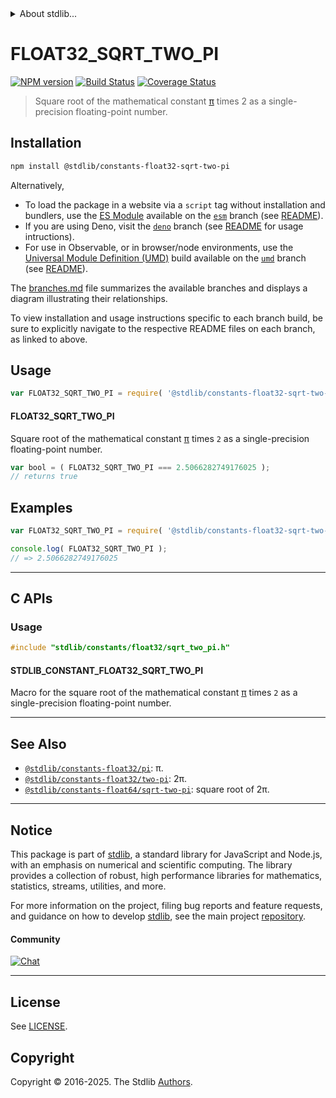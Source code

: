 <!--

@license Apache-2.0

Copyright (c) 2024 The Stdlib Authors.

Licensed under the Apache License, Version 2.0 (the "License");
you may not use this file except in compliance with the License.
You may obtain a copy of the License at

   http://www.apache.org/licenses/LICENSE-2.0

Unless required by applicable law or agreed to in writing, software
distributed under the License is distributed on an "AS IS" BASIS,
WITHOUT WARRANTIES OR CONDITIONS OF ANY KIND, either express or implied.
See the License for the specific language governing permissions and
limitations under the License.

-->


<details>
  <summary>
    About stdlib...
  </summary>
  <p>We believe in a future in which the web is a preferred environment for numerical computation. To help realize this future, we've built stdlib. stdlib is a standard library, with an emphasis on numerical and scientific computation, written in JavaScript (and C) for execution in browsers and in Node.js.</p>
  <p>The library is fully decomposable, being architected in such a way that you can swap out and mix and match APIs and functionality to cater to your exact preferences and use cases.</p>
  <p>When you use stdlib, you can be absolutely certain that you are using the most thorough, rigorous, well-written, studied, documented, tested, measured, and high-quality code out there.</p>
  <p>To join us in bringing numerical computing to the web, get started by checking us out on <a href="https://github.com/stdlib-js/stdlib">GitHub</a>, and please consider <a href="https://opencollective.com/stdlib">financially supporting stdlib</a>. We greatly appreciate your continued support!</p>
</details>

# FLOAT32_SQRT_TWO_PI

[![NPM version][npm-image]][npm-url] [![Build Status][test-image]][test-url] [![Coverage Status][coverage-image]][coverage-url] <!-- [![dependencies][dependencies-image]][dependencies-url] -->

> Square root of the mathematical constant [π][@stdlib/constants/float32/pi] times 2 as a single-precision floating-point number.

<section class="installation">

## Installation

```bash
npm install @stdlib/constants-float32-sqrt-two-pi
```

Alternatively,

-   To load the package in a website via a `script` tag without installation and bundlers, use the [ES Module][es-module] available on the [`esm`][esm-url] branch (see [README][esm-readme]).
-   If you are using Deno, visit the [`deno`][deno-url] branch (see [README][deno-readme] for usage intructions).
-   For use in Observable, or in browser/node environments, use the [Universal Module Definition (UMD)][umd] build available on the [`umd`][umd-url] branch (see [README][umd-readme]).

The [branches.md][branches-url] file summarizes the available branches and displays a diagram illustrating their relationships.

To view installation and usage instructions specific to each branch build, be sure to explicitly navigate to the respective README files on each branch, as linked to above.

</section>

<section class="usage">

## Usage

```javascript
var FLOAT32_SQRT_TWO_PI = require( '@stdlib/constants-float32-sqrt-two-pi' );
```

#### FLOAT32_SQRT_TWO_PI

Square root of the mathematical constant [π][@stdlib/constants/float32/pi] times `2` as a single-precision floating-point number.

```javascript
var bool = ( FLOAT32_SQRT_TWO_PI === 2.5066282749176025 );
// returns true
```

</section>

<!-- /.usage -->

<section class="examples">

## Examples

<!-- TODO: better example -->

<!-- eslint no-undef: "error" -->

```javascript
var FLOAT32_SQRT_TWO_PI = require( '@stdlib/constants-float32-sqrt-two-pi' );

console.log( FLOAT32_SQRT_TWO_PI );
// => 2.5066282749176025
```

</section>

<!-- /.examples -->

<!-- C interface documentation. -->

* * *

<section class="c">

## C APIs

<!-- Section to include introductory text. Make sure to keep an empty line after the intro `section` element and another before the `/section` close. -->

<section class="intro">

</section>

<!-- /.intro -->

<!-- C usage documentation. -->

<section class="usage">

### Usage

```c
#include "stdlib/constants/float32/sqrt_two_pi.h"
```

#### STDLIB_CONSTANT_FLOAT32_SQRT_TWO_PI

Macro for the square root of the mathematical constant [π][@stdlib/constants/float32/pi] times `2` as a single-precision floating-point number.

</section>

<!-- /.usage -->

<!-- C API usage notes. Make sure to keep an empty line after the `section` element and another before the `/section` close. -->

<section class="notes">

</section>

<!-- /.notes -->

<!-- C API usage examples. -->

<section class="examples">

</section>

<!-- /.examples -->

</section>

<!-- /.c -->

<!-- Section for related `stdlib` packages. Do not manually edit this section, as it is automatically populated. -->

<section class="related">

* * *

## See Also

-   <span class="package-name">[`@stdlib/constants-float32/pi`][@stdlib/constants/float32/pi]</span><span class="delimiter">: </span><span class="description">π.</span>
-   <span class="package-name">[`@stdlib/constants-float32/two-pi`][@stdlib/constants/float32/two-pi]</span><span class="delimiter">: </span><span class="description">2π.</span>
-   <span class="package-name">[`@stdlib/constants-float64/sqrt-two-pi`][@stdlib/constants/float64/sqrt-two-pi]</span><span class="delimiter">: </span><span class="description">square root of 2π.</span>

</section>

<!-- /.related -->

<!-- Section for all links. Make sure to keep an empty line after the `section` element and another before the `/section` close. -->


<section class="main-repo" >

* * *

## Notice

This package is part of [stdlib][stdlib], a standard library for JavaScript and Node.js, with an emphasis on numerical and scientific computing. The library provides a collection of robust, high performance libraries for mathematics, statistics, streams, utilities, and more.

For more information on the project, filing bug reports and feature requests, and guidance on how to develop [stdlib][stdlib], see the main project [repository][stdlib].

#### Community

[![Chat][chat-image]][chat-url]

---

## License

See [LICENSE][stdlib-license].


## Copyright

Copyright &copy; 2016-2025. The Stdlib [Authors][stdlib-authors].

</section>

<!-- /.stdlib -->

<!-- Section for all links. Make sure to keep an empty line after the `section` element and another before the `/section` close. -->

<section class="links">

[npm-image]: http://img.shields.io/npm/v/@stdlib/constants-float32-sqrt-two-pi.svg
[npm-url]: https://npmjs.org/package/@stdlib/constants-float32-sqrt-two-pi

[test-image]: https://github.com/stdlib-js/constants-float32-sqrt-two-pi/actions/workflows/test.yml/badge.svg?branch=main
[test-url]: https://github.com/stdlib-js/constants-float32-sqrt-two-pi/actions/workflows/test.yml?query=branch:main

[coverage-image]: https://img.shields.io/codecov/c/github/stdlib-js/constants-float32-sqrt-two-pi/main.svg
[coverage-url]: https://codecov.io/github/stdlib-js/constants-float32-sqrt-two-pi?branch=main

<!--

[dependencies-image]: https://img.shields.io/david/stdlib-js/constants-float32-sqrt-two-pi.svg
[dependencies-url]: https://david-dm.org/stdlib-js/constants-float32-sqrt-two-pi/main

-->

[chat-image]: https://img.shields.io/gitter/room/stdlib-js/stdlib.svg
[chat-url]: https://app.gitter.im/#/room/#stdlib-js_stdlib:gitter.im

[stdlib]: https://github.com/stdlib-js/stdlib

[stdlib-authors]: https://github.com/stdlib-js/stdlib/graphs/contributors

[umd]: https://github.com/umdjs/umd
[es-module]: https://developer.mozilla.org/en-US/docs/Web/JavaScript/Guide/Modules

[deno-url]: https://github.com/stdlib-js/constants-float32-sqrt-two-pi/tree/deno
[deno-readme]: https://github.com/stdlib-js/constants-float32-sqrt-two-pi/blob/deno/README.md
[umd-url]: https://github.com/stdlib-js/constants-float32-sqrt-two-pi/tree/umd
[umd-readme]: https://github.com/stdlib-js/constants-float32-sqrt-two-pi/blob/umd/README.md
[esm-url]: https://github.com/stdlib-js/constants-float32-sqrt-two-pi/tree/esm
[esm-readme]: https://github.com/stdlib-js/constants-float32-sqrt-two-pi/blob/esm/README.md
[branches-url]: https://github.com/stdlib-js/constants-float32-sqrt-two-pi/blob/main/branches.md

[stdlib-license]: https://raw.githubusercontent.com/stdlib-js/constants-float32-sqrt-two-pi/main/LICENSE

[@stdlib/constants/float32/pi]: https://github.com/stdlib-js/constants-float32-pi

<!-- <related-links> -->

[@stdlib/constants/float32/two-pi]: https://github.com/stdlib-js/constants-float32-two-pi

[@stdlib/constants/float64/sqrt-two-pi]: https://github.com/stdlib-js/constants-float64-sqrt-two-pi

<!-- </related-links> -->

</section>

<!-- /.links -->
